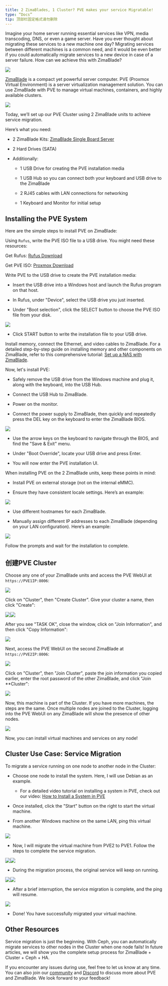 ```yaml
---
title: 2 ZimaBlades, 1 Cluster? PVE makes your service Migratable!
type: “Docs”
tip: 顶部栏固定格式请勿删除
---
```

Imagine your home server running essential services like VPN, media transcoding, DNS, or even a game server. Have you ever thought about migrating these services to a new machine one day? Migrating services between different machines is a common need, and it would be even better if you could automatically migrate services to a new device in case of a server failure. How can we achieve this with ZimaBlade?

![](https://manage.icewhale.io/api/static/docs/1720063069079_copyImage.jpeg)

[ZimaBlade](https://shop.zimaspace.com/products/zimablade-single-board-server-for-cyber-native) is a compact yet powerful server computer. PVE (Proxmox Virtual Environment) is a server virtualization management solution. You can use ZimaBlade with PVE to manage virtual machines, containers, and highly available clusters.

![](https://manage.icewhale.io/api/static/docs/1720063069927_copyImage.png)

  

Today, we’ll set up our PVE Cluster using 2 ZimaBlade units to achieve service migration.

  

Here’s what you need:

*   2 ZimaBlade Kits: [ZimaBlade Single Board Server](https://shop.zimaspace.com/products/zimablade-single-board-server-for-cyber-native)
    
*   2 Hard Drives (SATA)
    
*   Additionally:
    
    *   1 USB Drive for creating the PVE installation media
        
    *   1 USB Hub so you can connect both your keyboard and USB drive to the ZimaBlade
        
    *   2 RJ45 cables with LAN connections for networking
        
    *   1 Keyboard and Monitor for initial setup
        

## Installing the PVE System

Here are the simple steps to install PVE on ZimaBlade:

  

Using `Rufus`, write the PVE ISO file to a USB drive. You might need these resources:

Get Rufus: [Rufus Download](https://rufus.ie/)

Get PVE ISO: [Proxmox Download](https://www.proxmox.com/en/downloads)

Write PVE to the USB drive to create the PVE installation media:

*   Insert the USB drive into a Windows host and launch the Rufus program on that host.
    
*   In Rufus, under "Device", select the USB drive you just inserted.
    
*   Under "Boot selection", click the SELECT button to choose the PVE ISO file from your disk.
    

![](https://manage.icewhale.io/api/static/docs/1720063070516_copyImage.png)

*   Click START button to write the installation file to your USB drive.
    

  

Install memory, connect the Ethernet, and video cables to ZimaBlade. For a detailed step-by-step guide on installing memory and other components on ZimaBlade, refer to this comprehensive tutorial: [Set up a NAS with ZimaBlade](https://www.zimaspace.com/docs/docs/How-to-set-up-a-NAS-with-ZimaBlade.html).

  

Now, let's install PVE:

*   Safely remove the USB drive from the Windows machine and plug it, along with the keyboard, into the USB Hub.
    
*   Connect the USB Hub to ZimaBlade.
    
*   Power on the monitor.
    
*   Connect the power supply to ZimaBlade, then quickly and repeatedly press the DEL key on the keyboard to enter the ZimaBlade BIOS.
    

![](https://manage.icewhale.io/api/static/docs/1720063071163_copyImage.jpeg)

*   Use the arrow keys on the keyboard to navigate through the BIOS, and find the "Save & Exit" menu.
    
*   Under "Boot Override", locate your USB drive and press Enter.
    
*   You will now enter the PVE installation UI.
    

  

When installing PVE on the 2 ZimaBlade units, keep these points in mind:

*   Install PVE on external storage (not on the internal eMMC).
    
*   Ensure they have consistent locale settings. Here’s an example:

![](https://manage.icewhale.io/api/static/docs/1720063616916_image.png)

*   Use different hostnames for each ZimaBlade.
    
*   Manually assign different IP addresses to each ZimaBlade (depending on your LAN configuration). Here’s an example:

  ![](https://manage.icewhale.io/api/static/docs/1720063563445_image.png)

Follow the prompts and wait for the installation to complete.

创建PVE Cluster
-------------

Choose any one of your ZimaBlade units and access the PVE WebUI at `https://PVE1IP:8006`:

![](https://manage.icewhale.io/api/static/docs/1720063072977_copyImage.png)

  

Click on "Cluster", then "Create Cluster". Give your cluster a name, then click "Create":

![](https://manage.icewhale.io/api/static/docs/1720063073525_copyImage.png)![](https://manage.icewhale.io/api/static/docs/1720063074070_copyImage.png)

After you see "TASK OK", close the window, click on "Join Information", and then click "Copy Information":

![](https://manage.icewhale.io/api/static/docs/1720063074636_copyImage.png)

Next, access the PVE WebUI on the second ZimaBlade at `https://PVE2IP:8006`:

![](https://manage.icewhale.io/api/static/docs/1720063075226_copyImage.png)

Click on "Cluster", then "Join Cluster", paste the join information you copied earlier, enter the root password of the other ZimaBlade, and click "Join \*\*Cluster":

![](https://manage.icewhale.io/api/static/docs/1720063075739_copyImage.png)

Now, this machine is part of the Cluster. If you have more machines, the steps are the same. Once multiple nodes are joined to the Cluster, logging into the PVE WebUI on any ZimaBlade will show the presence of other nodes.

![](https://manage.icewhale.io/api/static/docs/1720063076277_copyImage.png)

Now, you can install virtual machines and services on any node!

Cluster Use Case: Service Migration
-----------------------------------

To migrate a service running on one node to another node in the Cluster:

*   Choose one node to install the system. Here, I will use Debian as an example.
    
    *   For a detailed video tutorial on installing a system in PVE, check out our video: [How to Install a System in PVE](https://www.youtube.com/watch?v=K4pOkBwJMg8)
        
*   Once installed, click the "Start" button on the right to start the virtual machine.
    
*   From another Windows machine on the same LAN, ping this virtual machine.
    

![](https://manage.icewhale.io/api/static/docs/1720063076945_copyImage.png)

*   Now, I will migrate the virtual machine from PVE2 to PVE1. Follow the steps to complete the service migration.
    

![](https://manage.icewhale.io/api/static/docs/1720063077580_copyImage.png)![](https://manage.icewhale.io/api/static/docs/1720063078124_copyImage.png)

*   During the migration process, the original service will keep on running.
    

![](https://manage.icewhale.io/api/static/docs/1720063078794_copyImage.png)![](https://manage.icewhale.io/api/static/docs/1720063079381_copyImage.png)

*   After a brief interruption, the service migration is complete, and the ping will resume.
    

![](https://manage.icewhale.io/api/static/docs/1720063080183_copyImage.png)

*   Done! You have successfully migrated your virtual machine.
    

Other Resources
---------------

Service migration is just the beginning. With Ceph, you can automatically migrate services to other nodes in the Cluster when one node fails! In future articles, we will show you the complete setup process for ZimaBlade + Cluster + Ceph + HA.

  

If you encounter any issues during use, feel free to let us know at any time. You can also join our [community](https://icewhale.community/) and [Discord](https://discord.gg/uuNfKzG5) to discuss more about PVE and ZimaBlade. We look forward to your feedback!